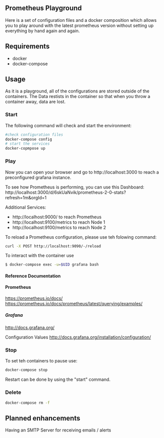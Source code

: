 Prometheus Playground
---------------------

Here is a set of configuration files and a docker composition which allows you
to play around with the latest prometheus version without setting up everything
by hand again and again.

## Requirements
* docker
* docker-compose

## Usage
As it is a playground, all of the configurations are stored outside of the
containers.
The Data restists in the container so that when you throw a container away, data
are lost.

### Start
The following command will check and start the environment:
````bash
#check configuration files
docker-compose config
# start the services
docker-copmpose up
````

### Play
Now you can open your browser and go to http://localhost:3000 to reach a
preconfigured grafana instance.

To see how Prometheus is performing, you can use this Dashboard: http://localhost:3000/d/6skUaNvik/prometheus-2-0-stats?refresh=1m&orgId=1


Additional Services:
* http://localhost:9000/ to reach Prometheus
* http://localhost:9100/metrics to reach Node 1
* http://localhost:9100/metrics to reach Node 2

To reload a Prometheus configuration, please use teh folowing command:
```bash
curl -X POST http://localhost:9090/-/reload
```

To interact with the container use
```bash
$ docker-compose exec -u=$UID grafana bash
```

#### Reference Documentation

#### Prometheus
https://prometheus.io/docs/
https://prometheus.io/docs/prometheus/latest/querying/examples/

##### Grafana
http://docs.grafana.org/

Configuration Values
http://docs.grafana.org/installation/configuration/

### Stop

To set teh containers to pause use:
```bash
docker-compose stop
```
Restart can be done by using the "start" command.


### Delete
```bash
docker-compose rm -f
```

## Planned enhancements
Having an SMTP Server for receiving emails / alerts
